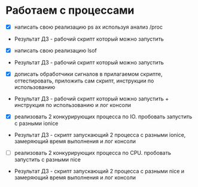 # Работаем с процессами

- [x] написать свою реализацию ps ax используя анализ /proc
- Результат ДЗ - рабочий скрипт который можно запустить
- [x] написать свою реализацию lsof
- Результат ДЗ - рабочий скрипт который можно запустить
- [x] дописать обработчики сигналов в прилагаемом скрипте, оттестировать, приложить сам скрипт, инструкции по использованию
- Результат ДЗ - рабочий скрипт который можно запустить + инструкция по использованию и лог консоли
- [x] реализовать 2 конкурирующих процесса по IO. пробовать запустить с разными ionice
- Результат ДЗ - скрипт запускающий 2 процесса с разными ionice, замеряющий время выполнения и лог консоли
- [ ] реализовать 2 конкурирующих процесса по CPU. пробовать запустить с разными nice
- Результат ДЗ - скрипт запускающий 2 процесса с разными nice и замеряющий время выполнения и лог консоли
